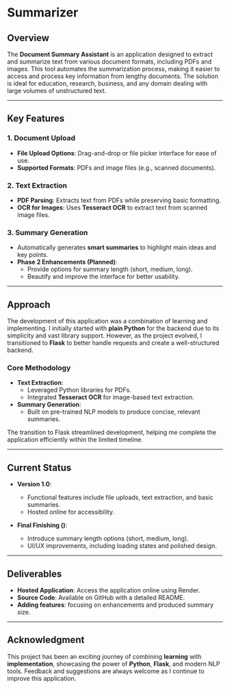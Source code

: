 # Summarizer

## Overview  
The **Document Summary Assistant** is an application designed to extract and summarize text from various document formats, including PDFs and images. This tool automates the summarization process, making it easier to access and process key information from lengthy documents. The solution is ideal for education, research, business, and any domain dealing with large volumes of unstructured text.  

---

## Key Features  

### 1. Document Upload  
- **File Upload Options**: Drag-and-drop or file picker interface for ease of use.  
- **Supported Formats**: PDFs and image files (e.g., scanned documents).  

### 2. Text Extraction  
- **PDF Parsing**: Extracts text from PDFs while preserving basic formatting.  
- **OCR for Images**: Uses **Tesseract OCR** to extract text from scanned image files.  

### 3. Summary Generation  
- Automatically generates **smart summaries** to highlight main ideas and key points.  
- **Phase 2 Enhancements (Planned)**:  
  - Provide options for summary length (short, medium, long).  
  - Beautify and improve the interface for better usability.

---

## Approach  

The development of this application was a combination of learning and implementing. I initially started with **plain Python** for the backend due to its simplicity and vast library support. However, as the project evolved, I transitioned to **Flask** to better handle requests and create a well-structured backend.  

### Core Methodology  
- **Text Extraction**:  
  - Leveraged Python libraries for PDFs.  
  - Integrated **Tesseract OCR** for image-based text extraction.  
- **Summary Generation**:  
  - Built on pre-trained NLP models to produce concise, relevant summaries.  

The transition to Flask streamlined development, helping me complete the application efficiently within the limited timeline.  

---

## Current Status  

- **Version 1.0**:  
  - Functional features include file uploads, text extraction, and basic summaries.  
  - Hosted online for accessibility.  

- **Final Finishing ()**:  
  - Introduce summary length options (short, medium, long).  
  - UI/UX improvements, including loading states and polished design.  

---

## Deliverables

- **Hosted Application**: Access the application online using Render.  
- **Source Code**: Available on GitHub with a detailed README.  
- **Adding features**: focusing on enhancements and produced summary size.  

---

## Acknowledgment  

This project has been an exciting journey of combining **learning** with **implementation**, showcasing the power of **Python**, **Flask**, and modern NLP tools. Feedback and suggestions are always welcome as I continue to improve this application.  

